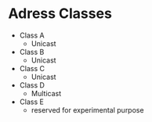 # Adress Classes

* Class A 
  * Unicast
* Class B 
  * Unicast
* Class C
  * Unicast
* Class D
  * Multicast
* Class E
  * reserved for experimental purpose
